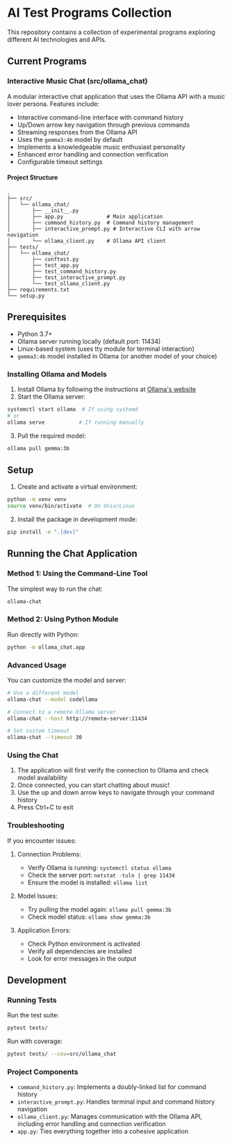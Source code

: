 # AI Test Programs Collection

This repository contains a collection of experimental programs exploring different AI technologies and APIs.

## Current Programs

### Interactive Music Chat (src/ollama_chat)
A modular interactive chat application that uses the Ollama API with a music lover persona. Features include:
- Interactive command-line interface with command history
- Up/Down arrow key navigation through previous commands
- Streaming responses from the Ollama API
- Uses the `gemma3:4b` model by default
- Implements a knowledgeable music enthusiast personality
- Enhanced error handling and connection verification
- Configurable timeout settings

#### Project Structure
```
.
├── src/
│   └── ollama_chat/
│       ├── __init__.py
│       ├── app.py              # Main application
│       ├── command_history.py  # Command history management
│       ├── interactive_prompt.py # Interactive CLI with arrow navigation
│       └── ollama_client.py    # Ollama API client
├── tests/
│   └── ollama_chat/
│       ├── conftest.py
│       ├── test_app.py
│       ├── test_command_history.py
│       ├── test_interactive_prompt.py
│       └── test_ollama_client.py
├── requirements.txt
└── setup.py
```

## Prerequisites
- Python 3.7+
- Ollama server running locally (default port: 11434)
- Linux-based system (uses tty module for terminal interaction)
- `gemma3:4b` model installed in Ollama (or another model of your choice)

### Installing Ollama and Models
1. Install Ollama by following the instructions at [Ollama's website](https://ollama.ai)
2. Start the Ollama server:
```bash
systemctl start ollama  # If using systemd
# or
ollama serve           # If running manually
```
3. Pull the required model:
```bash
ollama pull gemma:3b
```

## Setup
1. Create and activate a virtual environment:
```bash
python -m venv venv
source venv/bin/activate  # On Unix/Linux
```

2. Install the package in development mode:
```bash
pip install -e ".[dev]"
```

## Running the Chat Application

### Method 1: Using the Command-Line Tool
The simplest way to run the chat:
```bash
ollama-chat
```

### Method 2: Using Python Module
Run directly with Python:
```bash
python -m ollama_chat.app
```

### Advanced Usage
You can customize the model and server:
```bash
# Use a different model
ollama-chat --model codellama

# Connect to a remote Ollama server
ollama-chat --host http://remote-server:11434

# Set custom timeout
ollama-chat --timeout 30
```

### Using the Chat
1. The application will first verify the connection to Ollama and check model availability
2. Once connected, you can start chatting about music!
3. Use the up and down arrow keys to navigate through your command history
4. Press Ctrl+C to exit

### Troubleshooting
If you encounter issues:

1. Connection Problems:
   - Verify Ollama is running: `systemctl status ollama`
   - Check the server port: `netstat -tuln | grep 11434`
   - Ensure the model is installed: `ollama list`

2. Model Issues:
   - Try pulling the model again: `ollama pull gemma:3b`
   - Check model status: `ollama show gemma:3b`

3. Application Errors:
   - Check Python environment is activated
   - Verify all dependencies are installed
   - Look for error messages in the output

## Development

### Running Tests
Run the test suite:
```bash
pytest tests/
```

Run with coverage:
```bash
pytest tests/ --cov=src/ollama_chat
```

### Project Components
- `command_history.py`: Implements a doubly-linked list for command history
- `interactive_prompt.py`: Handles terminal input and command history navigation
- `ollama_client.py`: Manages communication with the Ollama API, including error handling and connection verification
- `app.py`: Ties everything together into a cohesive application 